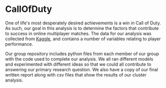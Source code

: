 # CallOfDuty

One of life's most desperately desired achievements is a win in Call of Duty. As such, our goal in this analysis is to determine the factors that contribute to success in online multiplayer matches. The data for our analysis was collected from [Kaggle](https://www.kaggle.com/datasets/aishahakami/call-of-duty-players), and contains a number of variables relating to player performance.

Our group repository includes python files from each member of our group with the code used to complete our analysis. We all ran different models and experimented with different ideas so that we could all contribute to answering our primary research question. We also have a copy of our final written report along with csv files that show the results of our cluster analysis.
